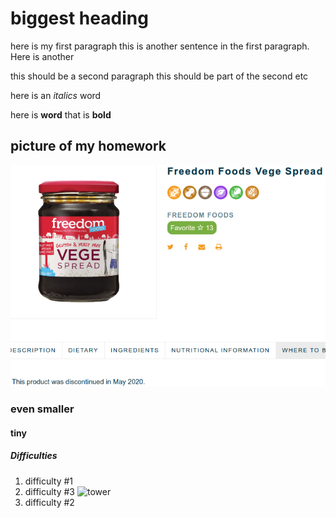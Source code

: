 # biggest heading
here is my first paragraph
this is another sentence in the first paragraph.
Here is another

this should be a second paragraph
this should be part of the second
etc

here is an *italics* word

here is **word** that is **bold**



## picture of my homework

![my homework](vegeSpread.png)

### even smaller
#### tiny
##### Difficulties
1. difficulty #1
1. difficulty #3
![tower](tower)
3. difficulty #2
